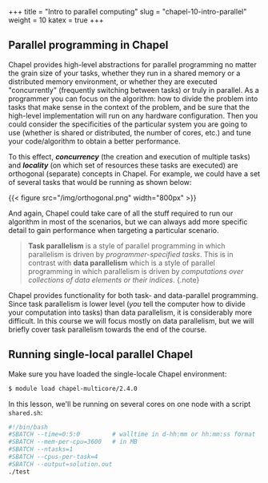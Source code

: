 +++
title = "Intro to parallel computing"
slug = "chapel-10-intro-parallel"
weight = 10
katex = true
+++

<!-- ## Quick review of the previous sessions -->

<!-- - we wrote the serial version of the 2D heat transfer solver in Chapel `baseSolver.chpl`: initial T=25, zero -->
<!--   boundary conditions on the left/upper sides, and linearly increasing temperature on the boundary for the -->
<!--   right/bottom sides; the temperature should converge to a steady state -->
<!-- - it optionally took the following `config` variables from the command line: _rows_, _cols_, _niter_, _iout_, -->
<!--   _jout_, _tolerance_, _nout_ -->
<!-- - we ran the benchmark solution to convergence after 7750 iterations -->

<!-- ```sh -->
<!-- $ ./baseSolver --rows=650 --iout=200 --niter=10_000 --tolerance=0.002 --nout=1000 -->
<!-- ``` -->

<!-- - we learned how to time individual sections of the code -->
<!-- - we saw that `--fast` flag sped up calculation by ~100X -->

## Parallel programming in Chapel

Chapel provides high-level abstractions for parallel programming no matter the grain size of your tasks,
whether they run in a shared memory or a distributed memory environment, or whether they are executed
"concurrently" (frequently switching between tasks) or truly in parallel. As a programmer you can focus on the
algorithm: how to divide the problem into tasks that make sense in the context of the problem, and be sure
that the high-level implementation will run on any hardware configuration. Then you could consider the
specificities of the particular system you are going to use (whether is shared or distributed, the number of
cores, etc.) and tune your code/algorithm to obtain a better performance.

To this effect, **_concurrency_** (the creation and execution of multiple tasks) and **_locality_** (on which
set of resources these tasks are executed) are orthogonal (separate) concepts in Chapel. For example, we could
have a set of several tasks that would be running as shown below:

{{< figure src="/img/orthogonal.png" width="800px" >}}

<!-- ``` -->
<!-- a. concurrently by the same processor in a single compute node (**serial local** code), -->
<!-- b. in parallel by several processors in a single compute node (**parallel local** code), -->
<!-- c. in parallel by several processors distributed in different compute nodes (**parallel distributed** -->
<!--    code), or -->
<!-- d. serially (one by one) by several processors distributed in different compute nodes (**serial -->
<!--    distributed** code -- yes, this is possible in Chapel) -->
<!-- ``` -->
<!-- Similarly, each of these tasks could be using variables located in: -->
<!-- ``` -->
<!-- a. the local memory on the compute node where it is running, or -->
<!-- b. on distributed memory located in other compute nodes. -->
<!-- ``` -->

And again, Chapel could take care of all the stuff required to run our algorithm in most of the
scenarios, but we can always add more specific detail to gain performance when targeting a particular
scenario.

> **Task parallelism** is a style of parallel programming in which parallelism is driven by
> *programmer-specified tasks*. This is in contrast with **data parallelism** which is a style of
> parallel programming in which parallelism is driven by *computations over collections of data elements
> or their indices*.
{.note}

Chapel provides functionality for both task- and data-parallel programming. Since task parallelism is lower
level (*you* tell the computer how to divide your computation into tasks) than data parallelism, it is
considerably more difficult. In this course we will focus mostly on data parallelism, but we will briefly
cover task parallelism towards the end of the course.







## Running single-local parallel Chapel

Make sure you have loaded the single-locale Chapel environment:

```sh
$ module load chapel-multicore/2.4.0
```

<!-- ```sh -->
<!-- source /project/def-sponsor00/shared/syncHPC/startSingleLocale.sh -->
<!-- ``` -->

In this lesson, we'll be running on several cores on one node with a script `shared.sh`:

```sh
#!/bin/bash
#SBATCH --time=0:5:0         # walltime in d-hh:mm or hh:mm:ss format
#SBATCH --mem-per-cpu=3600   # in MB
#SBATCH --ntasks=1
#SBATCH --cpus-per-task=4
#SBATCH --output=solution.out
./test
```
